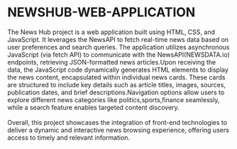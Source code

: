 # NEWSHUB-WEB-APPLICATION
The News Hub project is a web application built using HTML, CSS, and JavaScript. It leverages the NewsAPI to fetch real-time news data based on user preferences and search queries. The application utilizes asynchronous JavaScript (via fetch API) to communicate with the NewsAPI(NEWSDATA.io) endpoints, retrieving JSON-formatted news articles.Upon receiving the data, the JavaScript code dynamically generates HTML elements to display the news content, encapsulated within individual news cards. These cards are structured to include key details such as article titles, images, sources, publication dates, and brief descriptions.Navigation options allow users to explore different news categories like politics,sports,finance seamlessly, while a search feature enables targeted content discovery.<br /> <br /> 
Overall, this project showcases the integration of front-end technologies to deliver a dynamic and interactive news browsing experience, offering users access to timely and relevant information.
